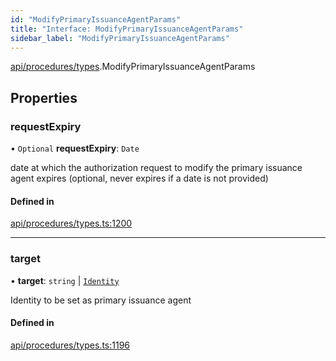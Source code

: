 ```yaml
---
id: "ModifyPrimaryIssuanceAgentParams"
title: "Interface: ModifyPrimaryIssuanceAgentParams"
sidebar_label: "ModifyPrimaryIssuanceAgentParams"
---
```


[api/procedures/types](../../../../../modules/API/Procedures/Types/Types.md).ModifyPrimaryIssuanceAgentParams

## Properties

### requestExpiry

• `Optional` **requestExpiry**: `Date`

date at which the authorization request to modify the primary issuance agent expires (optional, never expires if a date is not provided)

#### Defined in

[api/procedures/types.ts:1200](https://github.com/PolymeshAssociation/polymesh-sdk/blob/0dbd0ebd0/src/api/procedures/types.ts#L1200)

___

### target

• **target**: `string` \| [`Identity`](../../../../../classes/API/Entities/Identity/Identity.md)

Identity to be set as primary issuance agent

#### Defined in

[api/procedures/types.ts:1196](https://github.com/PolymeshAssociation/polymesh-sdk/blob/0dbd0ebd0/src/api/procedures/types.ts#L1196)
